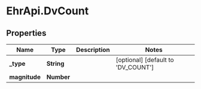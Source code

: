 # EhrApi.DvCount

## Properties

Name | Type | Description | Notes
------------ | ------------- | ------------- | -------------
**_type** | **String** |  | [optional] [default to &#39;DV_COUNT&#39;]
**magnitude** | **Number** |  | 


